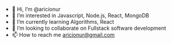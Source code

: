 - 👋 Hi, I’m @aricionur
- 👀 I’m interested in Javascript, Node.js, React, MongoDB
- 🌱 I’m currently learning Algorithms, React
- 💞️ I’m looking to collaborate on Fullstack software development
- 📫 How to reach me aricionur@gmail.com

<!---
aricionur/aricionur is a ✨ special ✨ repository because its `README.md` (this file) appears on your GitHub profile.
You can click the Preview link to take a look at your changes.
--->

